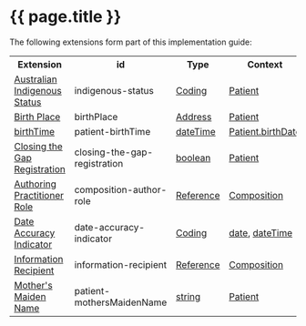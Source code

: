 # {{ page.title }}

The following extensions form part of this implementation guide:

<table class="list" width="100%">
  <tr >
    <th>Extension</th>
    <th>id</th>
    <th>Type</th>
    <th>Context</th>
  </tr>
  <tr>
   <td><a href="http://build.fhir.org/ig/hl7au/au-fhir-base/StructureDefinition-indigenous-status.html">Australian Indigenous Status</a></td>
   <td>indigenous-status</td>
   <td><a href="http://hl7.org/fhir/stu3/datatypes.html#Coding">Coding</a></td>
  <td><a href="http://hl7.org/fhir/stu3/patient.html">Patient</a></td>
  </tr>
 <tr>
   <td><a href="http://hl7.org/fhir/STU3/extension-birthplace.html">Birth Place</a></td>
   <td>birthPlace</td>
    <td><a href="http://hl7.org/fhir/stu3/datatypes.html#Address">Address</a></td>
    <td><a href="http://hl7.org/fhir/stu3/patient.html">Patient</a></td>
  </tr>
 <tr>
   <td><a href="http://hl7.org/fhir/STU3/extension-patient-birthtime.html">birthTime</a></td>
   <td>patient-birthTime</td>
    <td><a href="http://hl7.org/fhir/stu3/datatypes.html#dateTime">dateTime</a></td>
    <td><a href="http://hl7.org/fhir/stu3/patient.html">Patient.birthDate</a></td>
  </tr>
  <tr>
   <td><a href="https://build.fhir.org/ig/hl7au/au-fhir-base/StructureDefinition-closing-the-gap-registration.html">Closing the Gap Registration</a></td>
    <td>closing-the-gap-registration</td>
    <td><a href="http://hl7.org/fhir/stu3/datatypes.html#boolean">boolean</a></td>
   <td><a href="http://hl7.org/fhir/stu3/patient.html">Patient</a></td>
  </tr>
  <tr>
   <td><a href="http://build.fhir.org/ig/hl7au/au-fhir-base/StructureDefinition-composition-author-role.html">Authoring Practitioner Role</a></td>
   <td>composition-author-role</td>
   <td><a href="http://hl7.org/fhir/stu3/references.html#Reference">Reference</a></td>
    <td><a href="http://hl7.org/fhir/stu3/composition.html">Composition</a></td>
  </tr>
  <tr>
   <td><a href="http://build.fhir.org/ig/hl7au/au-fhir-base/StructureDefinition-date-accuracy-indicator.html">Date Accuracy Indicator</a></td>
   <td>date-accuracy-indicator</td>
    <td><a href="http://hl7.org/fhir/stu3/datatypes.html#Coding">Coding</a></td>
    <td><a href="http://hl7.org/fhir/stu3/datatypes.html#date">date</a>, <a href="http://hl7.org/fhir/stu3/datatypes.html#dateTime">dateTime</a> </td>
  </tr>
   <tr>
   <td><a href="http://build.fhir.org/ig/hl7au/au-fhir-base/StructureDefinition-information-recipient.html">Information Recipient</a></td>
   <td>information-recipient</td>
   <td><a href="http://hl7.org/fhir/stu3/datatypes.html#Reference">Reference</a></td>
   <td><a href="http://hl7.org/fhir/STU3/composition.html">Composition</a></td>
  </tr> 
  <tr>
   <td><a href="http://hl7.org/fhir/STU3/extension-patient-mothersmaidenname.html">Mother's Maiden Name</a></td>
   <td>patient-mothersMaidenName</td>
   <td><a href="http://hl7.org/fhir/stu3/datatypes.html#string">string</a></td>
   <td><a href="http://hl7.org/fhir/stu3/patient.html">Patient</a></td>
  </tr>
 </table> 
